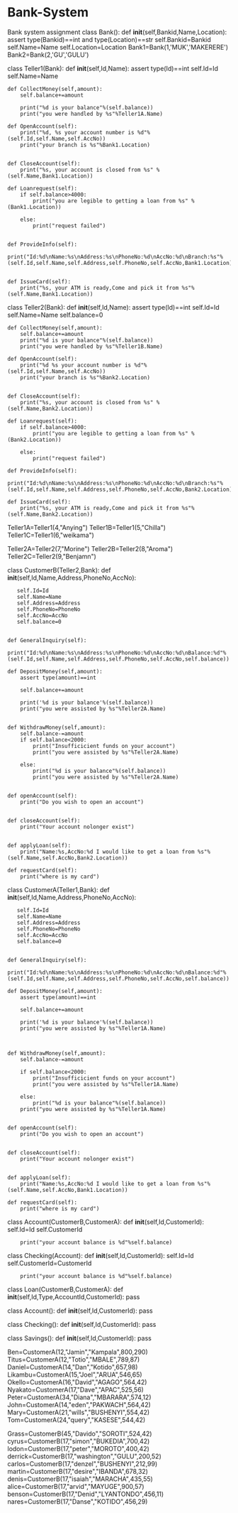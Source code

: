 # Bank-System
Bank system assignment
class Bank():
    def __init__(self,Bankid,Name,Location):
        assert type(Bankid)==int and type(Location)==str
        self.Bankid=Bankid
        self.Name=Name
        self.Location=Location
Bank1=Bank(1,'MUK','MAKERERE')
Bank2=Bank(2,'GU','GULU')

class Teller1(Bank):
    def __init__(self,Id,Name):
        assert type(Id)==int
        self.Id=Id
        self.Name=Name




    def CollectMoney(self,amount):
        self.balance+=amount

        print("%d is your balance"%(self.balance))
        print("you were handled by %s"%Teller1A.Name)

    def OpenAccount(self):
        print("%d, %s your account number is %d"%(self.Id,self.Name,self.AccNo))
        print("your branch is %s"%Bank1.Location)


    def CloseAccount(self):
        print("%s, your account is closed from %s" %(self.Name,Bank1.Location))

    def Loanrequest(self):
        if self.balance>4000:
            print("you are legible to getting a loan from %s" %(Bank1.Location))

        else:
            print("request failed")


    def ProvideInfo(self):
        print("Id:%d\nName:%s\nAddress:%s\nPhoneNo:%d\nAccNo:%d\nBranch:%s"%(self.Id,self.Name,self.Address,self.PhoneNo,self.AccNo,Bank1.Location))


    def IssueCard(self):
        print("%s, your ATM is ready,Come and pick it from %s"%(self.Name,Bank1.Location))





class Teller2(Bank):
    def __init__(self,Id,Name):
        assert type(Id)==int
        self.Id=Id
        self.Name=Name
        self.balance=0

    def CollectMoney(self,amount):
        self.balance+=amount
        print("%d is your balance"%(self.balance))
        print("you were handled by %s"%Teller1B.Name)

    def OpenAccount(self):
        print("%d %s your account number is %d"%(self.Id,self.Name,self.AccNo))
        print("your branch is %s"%Bank2.Location)


    def CloseAccount(self):
        print("%s, your account is closed from %s" %(self.Name,Bank2.Location))

    def Loanrequest(self):
        if self.balance>4000:
            print("you are legible to getting a loan from %s" %(Bank2.Location))

        else:
            print("request failed")

    def ProvideInfo(self):
        print("Id:%d\nName:%s\nAddress:%s\nPhoneNo:%d\nAccNo:%d\nBranch:%s"%(self.Id,self.Name,self.Address,self.PhoneNo,self.AccNo,Bank2.Location))

    def IssueCard(self):
        print("%s, your ATM is ready,Come and pick it from %s"%(self.Name,Bank2.Location))


Teller1A=Teller1(4,"Anying")
Teller1B=Teller1(5,"Chilla")
Teller1C=Teller1(6,"weikama")

Teller2A=Teller2(7,"Morine")
Teller2B=Teller2(8,"Aroma")
Teller2C=Teller2(9,"Benjamn")






class CustomerB(Teller2,Bank):
    def __init__(self,Id,Name,Address,PhoneNo,AccNo):


       self.Id=Id
       self.Name=Name
       self.Address=Address
       self.PhoneNo=PhoneNo
       self.AccNo=AccNo
       self.balance=0


    def GeneralInquiry(self):
        print("Id:%d\nName:%s\nAddress:%s\nPhoneNo:%d\nAccNo:%d\nBalance:%d"%(self.Id,self.Name,self.Address,self.PhoneNo,self.AccNo,self.balance))

    def DepositMoney(self,amount):
        assert type(amount)==int

        self.balance+=amount

        print('%d is your balance'%(self.balance))
        print("you were assisted by %s"%Teller2A.Name)


    def WithdrawMoney(self,amount):
        self.balance-=amount
        if self.balance<2000:
            print("Insufficicient funds on your account")
            print("you were assisted by %s"%Teller2A.Name)

        else:
            print("%d is your balance"%(self.balance))
            print("you were assisted by %s"%Teller2A.Name)


    def openAccount(self):
        print("Do you wish to open an account")


    def closeAccount(self):
        print("Your account nolonger exist")


    def applyLoan(self):
        print("Name:%s,AccNo:%d I would like to get a loan from %s"%(self.Name,self.AccNo,Bank2.Location))

    def requestCard(self):
        print("where is my card")


class CustomerA(Teller1,Bank):
    def __init__(self,Id,Name,Address,PhoneNo,AccNo):


       self.Id=Id
       self.Name=Name
       self.Address=Address
       self.PhoneNo=PhoneNo
       self.AccNo=AccNo
       self.balance=0


    def GeneralInquiry(self):
        print("Id:%d\nName:%s\nAddress:%s\nPhoneNo:%d\nAccNo:%d\nBalance:%d"%(self.Id,self.Name,self.Address,self.PhoneNo,self.AccNo,self.balance))

    def DepositMoney(self,amount):
        assert type(amount)==int

        self.balance+=amount

        print('%d is your balance'%(self.balance))
        print("you were assisted by %s"%Teller1A.Name)



    def WithdrawMoney(self,amount):
        self.balance-=amount
        
        if self.balance<2000:
            print("Insufficicient funds on your account")
            print("you were assisted by %s"%Teller1A.Name)

        else:
            print("%d is your balance"%(self.balance))
        print("you were assisted by %s"%Teller1A.Name)


    def openAccount(self):
        print("Do you wish to open an account")


    def closeAccount(self):
        print("Your account nolonger exist")


    def applyLoan(self):
        print("Name:%s,AccNo:%d I would like to get a loan from %s"%(self.Name,self.AccNo,Bank1.Location))

    def requestCard(self):
        print("where is my card")




class Account(CustomerB,CustomerA):
    def __init__(self,Id,CustomerId):
        self.Id=Id
        self.CustomerId

        print("your account balance is %d"%self.balance)

class Checking(Account):
    def __init__(self,Id,CustomerId):
        self.Id=Id
        self.CustomerId=CustomerId

        print("your account balance is %d"%self.balance)



class Loan(CustomerB,CustomerA):
    def __init__(self,Id,Type,AccountId,CustomerId):
     pass


class Account():
    def __init__(self,Id,CustomerId):
        pass

class Checking():
    def __init__(self,Id,CustomerId):
        pass

class Savings():
    def __init__(self,Id,CustomerId):
        pass





Ben=CustomerA(12,"Jamin","Kampala",800,290)
Titus=CustomerA(12,"Totio","MBALE",789,87)
Daniel=CustomerA(14,"Dan","Kotido",657,98)
Likambu=CustomerA(15,"Joel","ARUA",546,65)
Okello=CustomerA(16,"David","AGAGO",564,42)
Nyakato=CustomerA(17,"Dave","APAC",525,56)
Peter=CustomerA(34,"Diana","MBARARA",574,12)
John=CustomerA(14,"eden","PAKWACH",564,42)
Mary=CustomerA(21,"wills","BUSHENYI",554,42)
Tom=CustomerA(24,"query","KASESE",544,42)



Grass=CustomerB(45,"Davido","SOROTI",524,42)
cyrus=CustomerB(17,"simon","BUKEDIA",700,42)
lodon=CustomerB(17,"peter","MOROTO",400,42)
derrick=CustomerB(17,"washington","GULU",200,52)
carlos=CustomerB(17,"denzel","BUSHENYI",212,99)
martin=CustomerB(17,"desire","IBANDA",678,32)
denis=CustomerB(17,"isaiah","MARACHA",435,55)
alice=CustomerB(17,"arvid","MAYUGE",900,57)
benson=CustomerB(17,"Denid","LYANTONDO",456,11)
nares=CustomerB(17,"Danse","KOTIDO",456,29)

